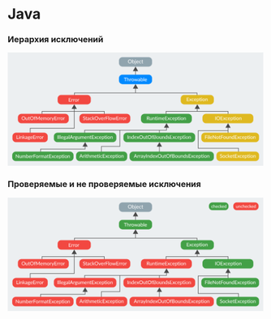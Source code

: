 # Java 

### Иерархия исключений
![Alt text](img/exception_hierarchy.png "Иерархия исключений")


### Проверяемые и не проверяемые исключения
![Alt text](img/checkend_and_unckecked_exceptions.png "Проверяемые и не проверяемые исключения")
